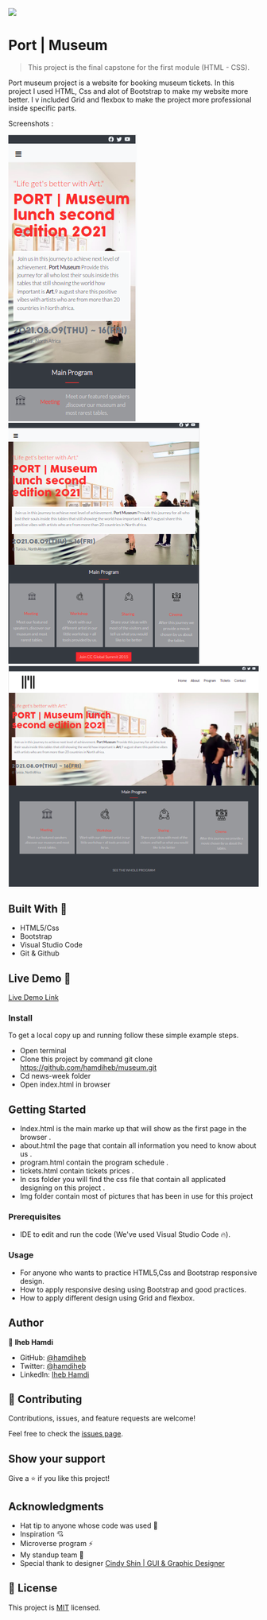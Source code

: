 ![](https://img.shields.io/badge/Microverse-blueviolet)

# Port | Museum

> This project is the final capstone for the first module (HTML - CSS).

Port museum project is a website for booking museum tickets. In this project I used HTML, Css and alot of Bootstrap to make my website more better. I v included Grid and flexbox to make the project more professional inside specific parts.

Screenshots :

![screenshot](./img/screenshot/1.png)
![screenshot](./img/screenshot/2.png)
![screenshot](./img/screenshot/3.png)


## Built With 🔨

- HTML5/Css
- Bootstrap
- Visual Studio Code
- Git & Github

## Live Demo 👀

[Live Demo Link](https://hamdiheb.github.io/museum/)

### Install

To get a local copy up and running follow these simple example steps.
- Open terminal
- Clone this project by command git clone https://github.com/hamdiheb/museum.git
- Cd news-week folder
- Open index.html in browser

## Getting Started 
- Index.html is the main marke up that will show as the first page in the browser .
- about.html the page that contain all information you need to know about us .
- program.html contain the program schedule .
- tickets.html contain tickets prices .
- In css folder you will find the css file that contain all applicated designing on this project .
- Img folder contain most of pictures that has been in use for this project

### Prerequisites

- IDE to edit and run the code (We've used Visual Studio Code 🔥).

### Usage

- For anyone who wants to practice HTML5,Css and Bootstrap responsive design.
- How to apply responsive desing using Bootstrap and good practices.
- How to apply different design using Grid and flexbox.

## Author

👤 **Iheb Hamdi**

- GitHub: [@hamdiheb](https://github.com/hamdiheb)
- Twitter: [@hamdiheb](https://twitter.com/hamdiheb)
- LinkedIn: [Iheb Hamdi](https://www.linkedin.com/in/iheb-hamdi-b66084152/)

## 🤝 Contributing

Contributions, issues, and feature requests are welcome!

Feel free to check the [issues page](https://github.com/hamdiheb/museum/issues).


## Show your support

Give a ⭐️ if you like this project!


## Acknowledgments

- Hat tip to anyone whose code was used 🔰
- Inspiration 💘
- Microverse program ⚡
- My standup team 🏹
- <div>Special thank to designer <a href="https://www.behance.net/adagio07">Cindy Shin | GUI & Graphic Designer</a> </div>
## 📝 License
This project is [MIT](./mit.md) licensed.